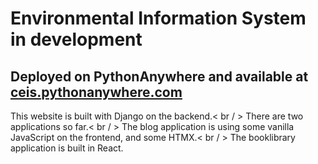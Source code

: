 # Environmental Information System in development

## Deployed on PythonAnywhere and available at [ceis.pythonanywhere.com](https://ceis.pythonanywhere.com/)

This website is built with Django on the backend.< br / >
There are two applications so far.< br / >
The blog application is using some vanilla JavaScript on the frontend, and some HTMX.< br / >
The booklibrary application is built in React.
